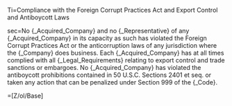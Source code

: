 Ti=Compliance with the Foreign Corrupt Practices Act and Export Control and Antiboycott Laws

sec=No {_Acquired_Company} and no {_Representative} of any {_Acquired_Company} in its capacity as such has violated the Foreign Corrupt Practices Act or the anticorruption laws of any jurisdiction where the {_Company} does business.  Each {_Acquired_Company} has at all times complied with all {_Legal_Requirements} relating to export control and trade sanctions or embargoes.  No {_Acquired_Company} has violated the antiboycott prohibitions contained in 50 U.S.C. Sections 2401 et seq. or taken any action that can be penalized under Section 999 of the {_Code}.

=[Z/ol/Base]
